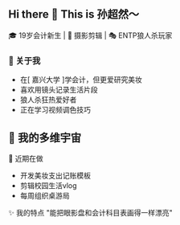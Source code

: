 ## Hi there 👋 This is 孙超然～
🎓 19岁会计新生 | 📸 摄影剪辑 | 🎭 ENTP狼人杀玩家

### 🌟 关于我
- 在[ 嘉兴大学 ]学会计，但更爱研究美妆
- 喜欢用镜头记录生活片段
- 狼人杀狂热爱好者
- 正在学习视频调色技巧

## 🧴 我的多维宇宙
📌 近期在做
- 开发美妆支出记账模板
- 剪辑校园生活vlog
- 每周组织桌游局

✨ 我的特点
"能把眼影盘和会计科目表画得一样漂亮"
